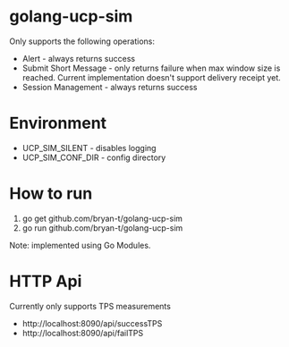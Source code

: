 # golang-ucp-sim

Only supports the following operations:
* Alert - always returns success
* Submit Short Message - only returns failure when max window size is reached. Current implementation doesn't support delivery receipt yet.
* Session Management - always returns success

# Environment

* UCP_SIM_SILENT - disables logging
* UCP_SIM_CONF_DIR - config directory

# How to run
1. go get github.com/bryan-t/golang-ucp-sim
2. go run github.com/bryan-t/golang-ucp-sim

Note: implemented using Go Modules.

# HTTP Api
Currently only supports TPS measurements
* http://localhost:8090/api/successTPS
* http://localhost:8090/api/failTPS

